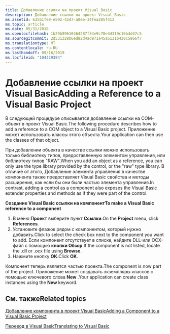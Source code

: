 ```yaml
---
title: Добавление ссылки на проект Visual Basic
description: Добавление ссылки на проект Visual Basic
ms.assetid: 635b1fe9-e592-42d7-a0ee-34fea205f412
ms.topic: article
ms.date: 05/31/2018
ms.openlocfilehash: 1b29b99610464287f34e9c78e44319c16b4d47c5
ms.sourcegitcommit: 2d531328b6ed82d4ad971a45a5131b430c5866f7
ms.translationtype: MT
ms.contentlocale: ru-RU
ms.lasthandoff: 09/16/2019
ms.locfileid: "104329384"
---
```

# <a name="adding-a-reference-to-a-visual-basic-project"></a><span data-ttu-id="4b0ea-103">Добавление ссылки на проект Visual Basic</span><span class="sxs-lookup"><span data-stu-id="4b0ea-103">Adding a Reference to a Visual Basic Project</span></span>

<span data-ttu-id="4b0ea-104">В следующей процедуре описывается добавление ссылки на COM-объект в проект Visual Basic.</span><span class="sxs-lookup"><span data-stu-id="4b0ea-104">The following procedure describes how to add a reference to a COM object to a Visual Basic project.</span></span> <span data-ttu-id="4b0ea-105">Приложение может использовать классы этого объекта.</span><span class="sxs-lookup"><span data-stu-id="4b0ea-105">Your application can then use the classes of that object.</span></span>

<span data-ttu-id="4b0ea-106">При добавлении объекта в качестве ссылки можно использовать только библиотеку типов, предоставленную элементом управления, или библиотеку типов "RAW".</span><span class="sxs-lookup"><span data-stu-id="4b0ea-106">When you add an object as a reference, you can only use the type library provided by the control, or the "raw" type library.</span></span> <span data-ttu-id="4b0ea-107">В отличие от этого, Добавление элемента управления в качестве компонента также предоставляет Visual Basic свойства и методы расширения, как если бы они были частью элемента управления.</span><span class="sxs-lookup"><span data-stu-id="4b0ea-107">In contrast, adding a control as a component also exposes the Visual Basic extender properties and methods as if they were part of the control.</span></span>

<span data-ttu-id="4b0ea-108">**Создание Visual Basic ссылки на компонент**</span><span class="sxs-lookup"><span data-stu-id="4b0ea-108">**To make a Visual Basic reference to a component**</span></span>

1.  <span data-ttu-id="4b0ea-109">В меню **Проект** выберите пункт **Ссылки**.</span><span class="sxs-lookup"><span data-stu-id="4b0ea-109">On the **Project** menu, click **References**.</span></span>
2.  <span data-ttu-id="4b0ea-110">Установите флажок рядом с компонентом, который нужно добавить.</span><span class="sxs-lookup"><span data-stu-id="4b0ea-110">Click to select the check box next to the component you want to add.</span></span> <span data-ttu-id="4b0ea-111">Если компонент отсутствует в списке, найдите DLL-или OCX-файл с помощью **кнопки Обзор**.</span><span class="sxs-lookup"><span data-stu-id="4b0ea-111">If the component is not listed, locate the .dll or .ocx file using **Browse**.</span></span>
3.  <span data-ttu-id="4b0ea-112">Нажмите кнопку **ОК**.</span><span class="sxs-lookup"><span data-stu-id="4b0ea-112">Click **OK**.</span></span>

<span data-ttu-id="4b0ea-113">Компонент теперь является частью проекта.</span><span class="sxs-lookup"><span data-stu-id="4b0ea-113">The component is now part of the project.</span></span> <span data-ttu-id="4b0ea-114">Приложение может создавать экземпляры классов с помощью ключевого слова **New** .</span><span class="sxs-lookup"><span data-stu-id="4b0ea-114">Your application can create class instances using the **New** keyword.</span></span>

## <a name="related-topics"></a><span data-ttu-id="4b0ea-115">См. также</span><span class="sxs-lookup"><span data-stu-id="4b0ea-115">Related topics</span></span>

<dl> <dt>

[<span data-ttu-id="4b0ea-116">Добавление компонента в проект Visual Basic</span><span class="sxs-lookup"><span data-stu-id="4b0ea-116">Adding a Component to a Visual Basic Project</span></span>](adding-a-component-to-a-visual-basic-project.md)
</dt> <dt>

[<span data-ttu-id="4b0ea-117">Перевод в Visual Basic</span><span class="sxs-lookup"><span data-stu-id="4b0ea-117">Translating to Visual Basic</span></span>](translating-to-visual-basic.md)
</dt> </dl>

 

 




